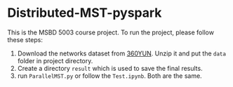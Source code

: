 # Distributed-MST-pyspark

This is the MSBD 5003 course project. To run the project, please follow these steps:

1. Download the networks dataset from [360YUN](https://yunpan.360.cn/surl_yrmfdmczfpQ). Unzip it and put the `data` folder in project directory.
2. Create a directory `result` which is used to save the final results.
3. run `ParallelMST.py` or follow the `Test.ipynb`. Both are the same.

